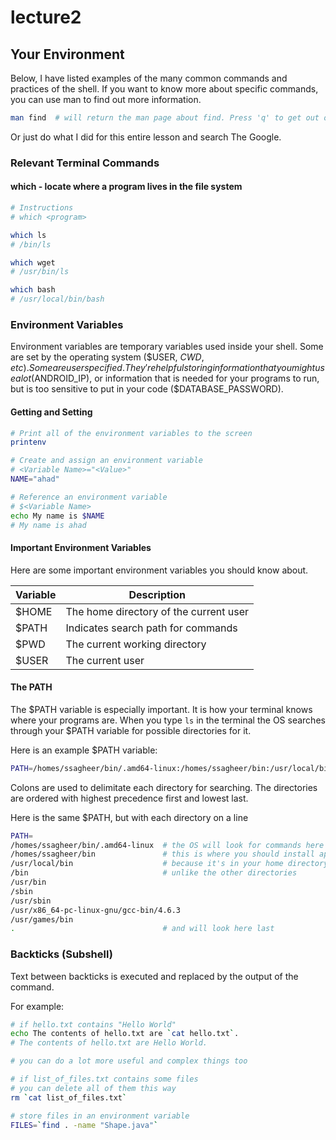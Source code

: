 # lecture2 #

## Your Environment ##

Below, I have listed examples of the many common commands and practices of the
shell. If you want to know more about specific commands, you can use man to
find out more information.

```bash
man find  # will return the man page about find. Press 'q' to get out of this page
```

Or just do what I did for this entire lesson and search The Google.

### Relevant Terminal Commands ###

#### which - locate where a program lives in the file system ####

```bash
# Instructions
# which <program>

which ls
# /bin/ls

which wget
# /usr/bin/ls

which bash
# /usr/local/bin/bash

```

### Environment Variables ###

Environment variables are temporary variables used inside your shell.
Some are set by the operating system ($USER, $CWD, etc). Some are
user specified. They're helpful storing information that you might
use a lot ($ANDROID_IP), or information that is needed for your
programs to run, but is too sensitive to put in your code ($DATABASE_PASSWORD).

#### Getting and Setting ####


```bash
# Print all of the environment variables to the screen
printenv

# Create and assign an environment variable
# <Variable Name>="<Value>"
NAME="ahad"

# Reference an environment variable
# $<Variable Name>
echo My name is $NAME
# My name is ahad
```

#### Important Environment Variables ####

Here are some important environment variables you should know about.

| Variable | Description |
| -------- | ------------|
| $HOME    | The home directory of the current user |
| $PATH    | Indicates search path for commands |
| $PWD     | The current working directory |
| $USER    | The current user |

#### The PATH ####

The $PATH variable is especially important. It is how your terminal knows
where your programs are. When you type `ls` in the terminal the OS searches
through your $PATH variable for possible directories for it.

Here is an example $PATH variable:

```bash
PATH=/homes/ssagheer/bin/.amd64-linux:/homes/ssagheer/bin:/usr/local/bin:/bin:/usr/bin:/sbin:/usr/sbin:/usr/x86_64-pc-linux-gnu/gcc-bin/4.6.3:/usr/games/bin:.
```

Colons are used to delimitate each directory for searching. The directories
are ordered with highest precedence first and lowest last.

Here is the same $PATH, but with each directory on a line

```bash
PATH=
/homes/ssagheer/bin/.amd64-linux  # the OS will look for commands here first
/homes/ssagheer/bin               # this is where you should install apps
/usr/local/bin                    # because it's in your home directory
/bin                              # unlike the other directories
/usr/bin
/sbin
/usr/sbin
/usr/x86_64-pc-linux-gnu/gcc-bin/4.6.3
/usr/games/bin
.                                 # and will look here last
```

### Backticks (Subshell) ###

Text between backticks is executed and replaced by the output of the command.

For example:

```bash
# if hello.txt contains "Hello World"
echo The contents of hello.txt are `cat hello.txt`.
# The contents of hello.txt are Hello World.

# you can do a lot more useful and complex things too

# if list_of_files.txt contains some files
# you can delete all of them this way
rm `cat list_of_files.txt`

# store files in an environment variable
FILES=`find . -name "Shape.java"`
```
